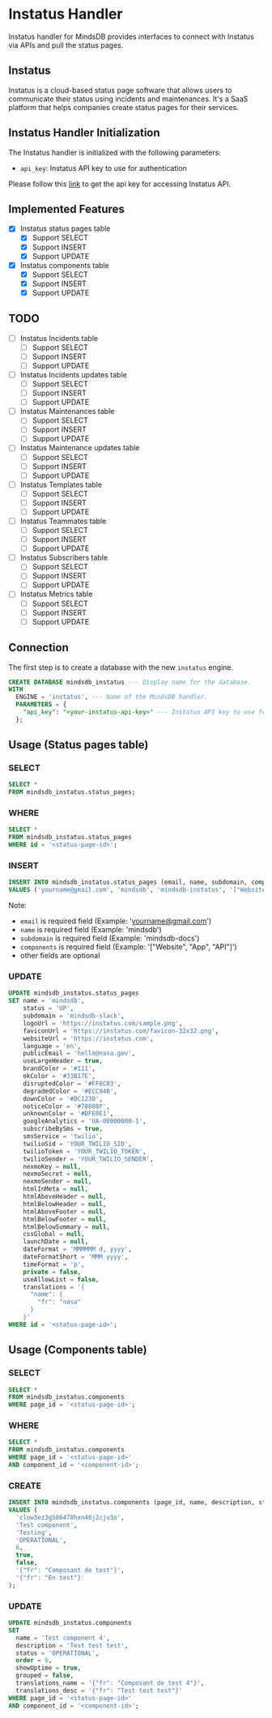 # Instatus Handler

Instatus handler for MindsDB provides interfaces to connect with Instatus via APIs and pull the status pages.

## Instatus

Instatus is a cloud-based status page software that allows users to communicate their status using incidents and maintenances. It's a SaaS platform that helps companies create status pages for their services.

## Instatus Handler Initialization

The Instatus handler is initialized with the following parameters:

- `api_key`: Instatus API key to use for authentication

Please follow this [link](https://dashboard.instatus.com/developer) to get the api key for accessing Instatus API.

## Implemented Features

- [x] Instatus status pages table
  - [x] Support SELECT
  - [x] Support INSERT
  - [x] Support UPDATE
- [x] Instatus components table
  - [x] Support SELECT
  - [x] Support INSERT
  - [x] Support UPDATE

## TODO
- [ ] Instatus Incidents table
  - [ ] Support SELECT
  - [ ] Support INSERT
  - [ ] Support UPDATE
- [ ] Instatus Incidents updates table
  - [ ] Support SELECT
  - [ ] Support INSERT
  - [ ] Support UPDATE
- [ ] Instatus Maintenances table
  - [ ] Support SELECT
  - [ ] Support INSERT
  - [ ] Support UPDATE
- [ ] Instatus Maintenance updates table
  - [ ] Support SELECT
  - [ ] Support INSERT
  - [ ] Support UPDATE
- [ ] Instatus Templates table
  - [ ] Support SELECT
  - [ ] Support INSERT
  - [ ] Support UPDATE
- [ ] Instatus Teammates table
  - [ ] Support SELECT
  - [ ] Support INSERT
  - [ ] Support UPDATE
- [ ] Instatus Subscribers table
  - [ ] Support SELECT
  - [ ] Support INSERT
  - [ ] Support UPDATE
- [ ] Instatus Metrics table
  - [ ] Support SELECT
  - [ ] Support INSERT
  - [ ] Support UPDATE

## Connection

The first step is to create a database with the new `instatus` engine.

```sql
CREATE DATABASE mindsdb_instatus --- Display name for the database.
WITH
  ENGINE = 'instatus', --- Name of the MindsDB handler.
  PARAMETERS = {
    "api_key": "<your-instatus-api-key>" --- Instatus API key to use for authentication.
  };
```
## Usage (Status pages table)

### SELECT

```sql
SELECT *
FROM mindsdb_instatus.status_pages;
```

### WHERE

```sql
SELECT *
FROM mindsdb_instatus.status_pages
WHERE id = '<status-page-id>';
```

### INSERT

```sql
INSERT INTO mindsdb_instatus.status_pages (email, name, subdomain, components, logoUrl, faviconUrl, websiteUrl, language, useLargeHeader, brandColor, okColor, disruptedColor, degradedColor, downColor, noticeColor, unknownColor, googleAnalytics, subscribeBySms, smsService, twilioSid, twilioToken, twilioSender, nexmoKey, nexmoSecret, nexmoSender, htmlInMeta, htmlAboveHeader, htmlBelowHeader, htmlAboveFooter, htmlBelowFooter, htmlBelowSummary, cssGlobal, launchDate, dateFormat, dateFormatShort, timeFormat)
VALUES ('yourname@gmail.com', 'mindsdb', 'mindsdb-instatus', '["Website", "App", "API"]', 'https://instatus.com/sample.png', 'https://instatus.com/favicon-32x32.png', 'https://instatus.com', 'en', true, '#111', '#33B17E', '#FF8C03', '#ECC94B', '#DC123D', '#70808F', '#DFE0E1', 'UA-00000000-1', true, 'twilio', 'YOUR_TWILIO_SID', 'YOUR_TWILIO_TOKEN', 'YOUR_TWILIO_SENDER', null, null, null, null, null, null, null, null, null, null, null, 'MMMMMM d, yyyy', 'MMM yyyy', 'p');
```

Note:

- `email` is required field (Example: 'yourname@gmail.com')
- `name` is required field (Example: 'mindsdb')
- `subdomain` is required field (Example: 'mindsdb-docs')
- `components` is required field (Example: '["Website", "App", "API"]')
- other fields are optional

### UPDATE

```sql
UPDATE mindsdb_instatus.status_pages
SET name = 'mindsdb',
    status = 'UP',
    subdomain = 'mindsdb-slack',
    logoUrl = 'https://instatus.com/sample.png',
    faviconUrl = 'https://instatus.com/favicon-32x32.png',
    websiteUrl = 'https://instatus.com',
    language = 'en',
    publicEmail = 'hello@nasa.gov',
    useLargeHeader = true,
    brandColor = '#111',
    okColor = '#33B17E',
    disruptedColor = '#FF8C03',
    degradedColor = '#ECC94B',
    downColor = '#DC123D',
    noticeColor = '#70808F',
    unknownColor = '#DFE0E1',
    googleAnalytics = 'UA-00000000-1',
    subscribeBySms = true,
    smsService = 'twilio',
    twilioSid = 'YOUR_TWILIO_SID',
    twilioToken = 'YOUR_TWILIO_TOKEN',
    twilioSender = 'YOUR_TWILIO_SENDER',
    nexmoKey = null,
    nexmoSecret = null,
    nexmoSender = null,
    htmlInMeta = null,
    htmlAboveHeader = null,
    htmlBelowHeader = null,
    htmlAboveFooter = null,
    htmlBelowFooter = null,
    htmlBelowSummary = null,
    cssGlobal = null,
    launchDate = null,
    dateFormat = 'MMMMMM d, yyyy',
    dateFormatShort = 'MMM yyyy',
    timeFormat = 'p',
    private = false,
    useAllowList = false,
    translations = '{
      "name": {
        "fr": "nasa"
      }
    }'
WHERE id = '<status-page-id>';
```

## Usage (Components table)

### SELECT

```sql
SELECT *
FROM mindsdb_instatus.components
WHERE page_id = '<status-page-id>';
```

### WHERE

```sql
SELECT *
FROM mindsdb_instatus.components
WHERE page_id = '<status-page-id>'
AND component_id = '<component-id>';
```

### CREATE

```sql
INSERT INTO mindsdb_instatus.components (page_id, name, description, status, order, showUptime, grouped, translations_name, translations_desc)
VALUES (
  'clow3ez3g586478hxn40j2cju3o',
  'Test component',
  'Testing',
  'OPERATIONAL',
  6,
  true,
  false,
  '{"fr": "Composant de test"}',
  '{"fr": "En test"}'
);
```

### UPDATE

```sql
UPDATE mindsdb_instatus.components
SET
  name = 'Test component 4',
  description = 'Test test test',
  status = 'OPERATIONAL',
  order = 6,
  showUptime = true,
  grouped = false,
  translations_name = '{"fr": "Composant de test 4"}',
  translations_desc = '{"fr": "Test test test"}'
WHERE page_id = '<status-page-id>'
AND component_id = '<component-id>';
```
